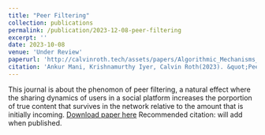 ```yaml
---
title: "Peer Filtering"
collection: publications
permalink: /publication/2023-12-08-peer-filtering
excerpt: ''
date: 2023-10-08
venue: 'Under Review'
paperurl: 'http://calvinroth.tech/assets/papers/Algorithmic_Mechanisms_For_Countering_Misinformation.pdf'
citation: 'Ankur Mani, Krishnamurthy Iyer, Calvin Roth(2023). &quot;Peer Filtering &quot; <i>Under Review</i>. 1(3).'
---
```


This journal is about the phenomon of peer filtering, a natural effect where the sharing dynamics of users in a social platform increases the porportion of true content that survives in the network relative to the amount that is initially incoming. 
[Download paper here](http://calvinroth.tech/assets/papers/Algorithmic_Mechanisms_For_Countering_Misinformation.pdf)
Recommended citation: will add when published. 